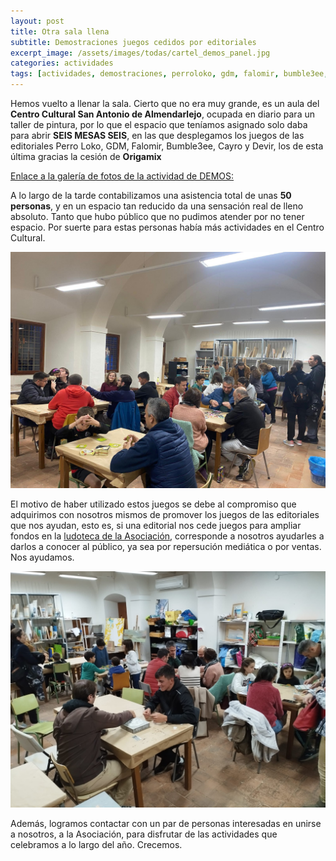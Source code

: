 ```yaml
---
layout: post
title: Otra sala llena
subtitle: Demostraciones juegos cedidos por editoriales
excerpt_image: /assets/images/todas/cartel_demos_panel.jpg
categories: actividades
tags: [actividades, demostraciones, perroloko, gdm, falomir, bumble3ee, cayro, devir]
---
```

Hemos vuelto a llenar la sala. Cierto que no era muy grande, es un aula del <b>Centro Cultural San Antonio de Almendarlejo</b>, ocupada en diario para un taller de pintura, por lo que el espacio que teníamos asignado solo daba para abrir <b>SEIS MESAS SEIS</b>, en las que desplegamos los juegos de las editoriales Perro Loko, GDM, Falomir, Bumble3ee, Cayro y Devir, los de esta última gracias la cesión de <b>Origamix</b>

[Enlace a la galería de fotos de la actividad de DEMOS: ](https://drive.google.com/drive/folders/1brXKIhIrROd0BYO5SWGzlXCJVDwvSVYG)

A lo largo de la tarde contabilizamos una asistencia total de unas <b>50 personas</b>, y en un espacio tan reducido da una sensación real de lleno absoluto. Tanto que hubo público que no pudimos atender por no tener espacio. Por suerte para estas personas había más actividades en el Centro Cultural.

![Panorámica 1: ](/assets/images/todas/panoramica_noviembre24_01.jpg)

El motivo de haber utilizado estos juegos se debe al compromiso que adquirimos con nosotros mismos de promover los juegos de las editoriales que nos ayudan, esto es, si una editorial nos cede juegos para ampliar fondos en la  [ludoteca de la Asociación](https://boardgamegeek.com/collection/user/AsociacionCSIBadajoz?rankobjecttype=subtype&rankobjectid=1&columns=title%7Cthumbnail%7Cversion%7Ccomment&geekranks=Board%20Game%20Rank&own=1&objecttype=thing&ff=1&subtype=boardgame), corresponde a nosotros ayudarles a darlos a conocer al público, ya sea por repersución mediática o por ventas. Nos ayudamos.

![Panorámica 2: ](/assets/images/todas/panoramica_noviembre24_02.jpg)

Además, logramos contactar con un par de personas interesadas en unirse a nosotros, a la Asociación, para disfrutar de las  actividades que celebramos a lo largo del año. Crecemos.


